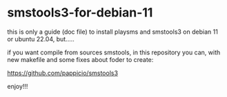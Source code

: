# smstools3-for-debian-11

this is only a guide (doc file) to install playsms and smstools3 on debian 11 or ubuntu 22.04, but.....

if you want compile from sources smstools, in this repository you can, with new makefile and some fixes about foder to create:

https://github.com/pappicio/smstools3

enjoy!!!
